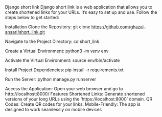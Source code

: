 Django short link
Django short link is a web application that allows you to create shortened links for your URLs. It’s easy to set up and use. Follow the steps below to get started:

Installation
Clone the Repository:
git clone https://github.com/ghazal-ansari/short_link.git

Navigate to the Project Directory:
cd short_link

Create a Virtual Environment:
python3 -m venv env

Activate the Virtual Environment:
source env/bin/activate

Install Project Dependencies:
pip install -r requirements.txt

Run the Server:
python manage.py runserver

Access the Application: Open your web browser and go to http://localhost:8000/
Features
Shortened Links: Generate shortened versions of your long URLs using the ‘https://localhost:8000’ domain.
QR Codes: Create QR codes for your links.
Mobile-Friendly: The app is designed to work seamlessly on mobile devices
